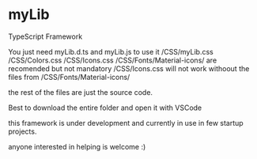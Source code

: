 # myLib
TypeScript Framework


You just need myLib.d.ts and myLib.js to use it 
/CSS/myLib.css
/CSS/Colors.css
/CSS/Icons.css
/CSS/Fonts/Material-icons/ 
are recomended but not mandatory 
/CSS/Icons.css will not work withoout the files from /CSS/Fonts/Material-icons/ 

the rest of the files are just the source code. 

Best to download the entire folder and open it with VSCode

this framework is under development and currently in use in few startup projects.

anyone interested in helping is welcome :)

